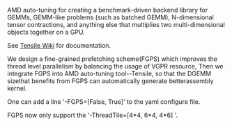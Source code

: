 AMD auto-tuning for creating a benchmark-driven backend library for GEMMs, GEMM-like problems (such as batched GEMM), N-dimensional tensor contractions, and anything else that multiplies two multi-dimensional objects together on a GPU.

See [Tensile Wiki](https://github.com/RadeonOpenCompute/Tensile/wiki) for documentation.

We design a fine-grained prefetching scheme(FGPS) which improves the thread level parallelism by balancing the usage of VGPR resource, Then we integrate FGPS into AMD auto-tuning tool--Tensile, so that the DGEMM sizethat benefits from FGPS can automatically generate betterassembly kernel.

One can add a line '-FGPS=\[False, True\]' to the yaml configure file.

FGPS now only support the '-ThreadTile=\[4\*4, 6\*4, 4\*6\] '.

